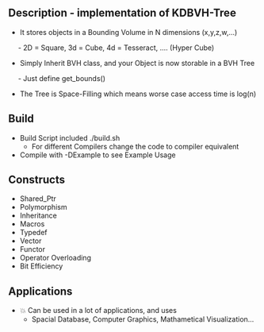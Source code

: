 ## Description - implementation of KDBVH-Tree

- It stores objects in a Bounding Volume in N dimensions (x,y,z,w,...)  

&nbsp;&nbsp;&nbsp;&nbsp;&nbsp;- 2D = Square, 3d = Cube, 4d = Tesseract, .... (Hyper Cube)  

- Simply Inherit BVH class, and your Object is now storable in a BVH Tree  

&nbsp;&nbsp;&nbsp;&nbsp;&nbsp;- Just define get_bounds()  

- The Tree is Space-Filling which means worse case access time is log(n)  

## Build

- Build Script included ./build.sh
  - For different Compilers change the code to compiler equivalent
- Compile with -DExample to see Example Usage

## Constructs
- Shared_Ptr
- Polymorphism
- Inheritance
- Macros
- Typedef
- Vector
- Functor
- Operator Overloading
- Bit Efficiency
      
## Applications 
- :collision: Can be used in a lot of applications, and uses
  - Spacial Database, Computer Graphics, Mathametical Visualization...
